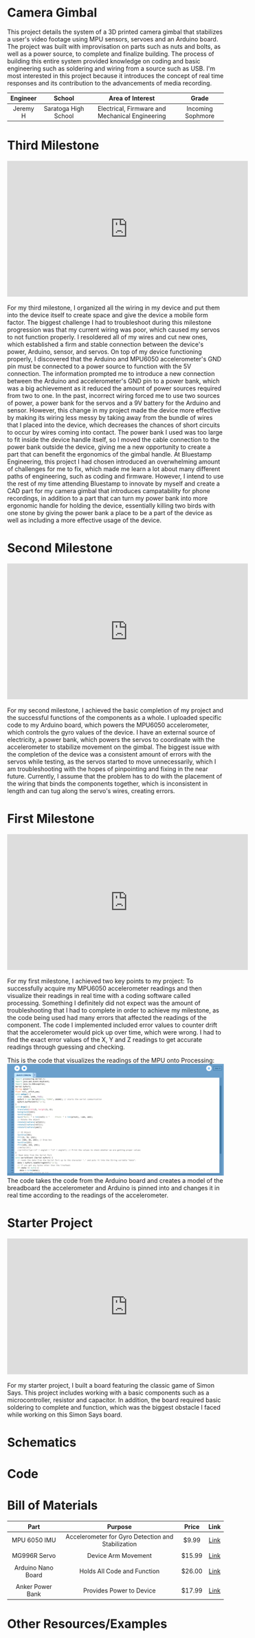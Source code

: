 # Camera Gimbal
This project details the system of a 3D printed camera gimbal that stabilizes a user's video footage using MPU sensors, servoes and an Arduino board. The project was built with improvisation on parts such as nuts and bolts, as well as a power source, to complete and finalize building. The process of building this entire system provided knowledge on coding and basic engineering such as soldering and wiring from a source such as USB. I'm most interested in this project because it introduces the concept of real time responses and its contribution to the advancements of media recording. 

| **Engineer** | **School** | **Area of Interest** | **Grade** |
|:--:|:--:|:--:|:--:|
| Jeremy H | Saratoga High School | Electrical, Firmware and Mechanical Engineering | Incoming Sophmore

<!--**Replace the BlueStamp logo below with an image of yourself and your completed project. Follow the guide [here](https://tomcam.github.io/least-github-pages/adding-images-github-pages-site.html) if you need help.**

![Headstone Image](logo.svg)
-->

# Third Milestone

<iframe width="560" height="315" src="https://www.youtube.com/embed/n_57BFN_kvQ" title="YouTube video player" frameborder="0" allow="accelerometer; autoplay; clipboard-write; encrypted-media; gyroscope; picture-in-picture; web-share" allowfullscreen></iframe>

For my third milestone, I organized all the wiring in my device and put them into the device itself to create space and give the device a mobile form factor. The biggest challenge I had to troubleshoot during this milestone progression was that my current wiring was poor, which caused my servos to not function properly. I resoldered all of my wires and cut new ones, which established a firm and stable connection between the device's power, Arduino, sensor, and servos. On top of my device functioning properly, I discovered that the Arduino and MPU6050 accelerometer's GND pin must be connected to a power source to function with the 5V connection. The information prompted me to introduce a new connection between the Arduino and accelerometer's GND pin to a power bank, which was a big achievement as it reduced the amount of power sources required from two to one. In the past, incorrect wiring forced me to use two sources of power, a power bank for the servos and a 9V battery for the Arduino and sensor. However, this change in my project made the device more effective by making its wiring less messy by taking away from the bundle of wires that I placed into the device, which decreases the chances of short circuits to occur by wires coming into contact. The power bank I used was too large to fit inside the device handle itself, so I moved the cable connection to the power bank outside the device, giving me a new opportunity to create a part that can benefit the ergonomics of the gimbal handle. At Bluestamp Engineering, this project I had chosen introduced an overwhelming amount of challenges for me to fix, which made me learn a lot about many different paths of engineering, such as coding and firmware. However, I intend to use the rest of my time attending Bluestamp to innovate by myself and create a CAD part for my camera gimbal that introduces campatability for phone recordings, in addition to a part that can turn my power bank into more ergonomic handle for holding the device, essentially killing two birds with one stone by giving the power bank a place to be a part of the device as well as including a more effective usage of the device.

# Second Milestone

<iframe width="560" height="315" src="https://www.youtube.com/embed/FN5Kb476y0Y" title="YouTube video player" frameborder="0" allow="accelerometer; autoplay; clipboard-write; encrypted-media; gyroscope; picture-in-picture; web-share" allowfullscreen></iframe>

For my second milestone, I achieved the basic completion of my project and the successful functions of the components as a whole. I uploaded specific code to my Arduino board, which powers the MPU6050 accelerometer, which controls the gyro values of the device. I have an external source of electricity, a power bank, which powers the servos to coordinate with the accelerometer to stabilize movement on the gimbal. The biggest issue with the completion of the device was a consistent amount of errors with the servos while testing, as the servos started to move unnecessarily, which I am troubleshooting with the hopes of pinpointing and fixing in the near future. Currently, I assume that the problem has to do with the placement of the wiring that binds the components together, which is inconsistent in length and can tug along the servo's wires, creating errors.

# First Milestone

<iframe width="560" height="315" src="https://www.youtube.com/embed/_8qPUXlMU-E" title="YouTube video player" frameborder="0" allow="accelerometer; autoplay; clipboard-write; encrypted-media; gyroscope; picture-in-picture; web-share" allowfullscreen></iframe>

For my first milestone, I achieved two key points to my project: To successfully acquire my MPU6050 accelerometer readings and then visualize their readings in real time with a coding software called processing. Something I definitely did not expect was the amount of troubleshooting that I had to complete in order to achieve my milestone, as the code being used had many errors that affected the readings of the component. The code I implemented included error values to counter drift that the accelerometer would pick up over time, which were wrong. I had to find the exact error values of the X, Y and Z readings to get accurate readings through guessing and checking. 

This is the code that visualizes the readings of the MPU onto Processing:
![Headstone Image](Capture.PNG)
The code takes the code from the Arduino board and creates a model of the breadboard the accelerometer and Arduino is pinned into and changes it in real time according to the readings of the accelerometer.

# Starter Project

<iframe width="560" height="315" src="https://www.youtube.com/embed/s5TrzVyCpa0" title="YouTube video player" frameborder="0" allow="accelerometer; autoplay; clipboard-write; encrypted-media; gyroscope; picture-in-picture; web-share" allowfullscreen></iframe>

For my starter project, I built a board featuring the classic game of Simon Says. This project includes working with a basic components such as a microcontroller, resistor and capacitor. In addition, the board required basic soldering to complete and function, which was the biggest obstacle I faced while working on this Simon Says board. 

# Schematics 
<!--Here's where you'll put images of your schematics. [Tinkercad](https://www.tinkercad.com/blog/official-guide-to-tinkercad-circuits) and [Fritzing](https://fritzing.org/learning/) are both great resoruces to create professional schematic diagrams, though BSE recommends Tinkercad becuase it can be done easily and for free in the browser. -->

# Code
<!--Here's where you'll put your code. The syntax below places it into a block of code. Follow the guide [here]([url](https://www.markdownguide.org/extended-syntax/)) to learn how to customize it to your project needs. 

```c++
void setup() {
  // put your setup code here, to run once:
  Serial.begin(9600);
  Serial.println("Hello World!");
}

void loop() {
  // put your main code here, to run repeatedly:

}
```
-->
# Bill of Materials

| **Part** | **Purpose** | **Price** | **Link** |
|:--:|:--:|:--:|:--:|
| MPU 6050 IMU | Accelerometer for Gyro Detection and Stabilization | $9.99 | <a href="https://www.amazon.com/HiLetgo-MPU-6050-Accelerometer-Gyroscope-Converter/dp/B00LP25V1A?crid=EPJ36BB9OJLO&keywords=MPU-6050&qid=1664878452&qu=eyJxc2MiOiIyLjkwIiwicXNhIjoiMi45NSIsInFzcCI6IjIuOTcifQ%3D%3D&sprefix=mpu6050,aps,266&sr=8-3&linkCode=sl1&tag=howto045-20&linkId=a10e35b9e08344c4716bc03a15f70908&language=en_US&ref_=as_li_ss_tl"> Link </a> |
|||||
| MG996R Servo | Device Arm Movement | $15.99 | <a href="https://www.amazon.com/YoungRC-MG996R-Torque-Digital-Helicopter/dp/B07PBJ1L8F?crid=U460WD9J18O5&keywords=MG996R&qid=1668338350&sprefix=mg996r,aps,470&sr=8-10&linkCode=sl1&tag=howto045-20&linkId=da31e960c0d15fb4970dcb1c3c0542ac&language=en_US&ref_=as_li_ss_tl"> Link </a> |
|||||
| Arduino Nano Board | Holds All Code and Function | $26.00 | <a href="https://www.amazon.com/Arduino-A000005-ARDUINO-Nano/dp/B0097AU5OU/ref=as_li_ss_tl?keywords=arduino+nano&qid=1554818901&s=electronics&sr=1-4&linkCode=sl1&tag=creativity02-20&linkId=b9db1fe83cb2f834ad5f8d01ece300cd&language=en_US"> Link </a> |
|||||
| Anker Power Bank | Provides Power to Device | $17.99 | <a href="https://www.amazon.com/Anker-PowerCore-Ultra-Compact-High-Speed-Technology/dp/B01CU1EC6Y/ref=sr_1_11?crid=2NBYWOCLV5SOO&keywords=anker+power+bank+5+volt&qid=1687464871&sprefix=anker+power+bank+5+vo%2Caps%2C169&sr=8-11"> Link </a> |

# Other Resources/Examples
<!--One of the best parts about Github is that you can view how other people set up their own work. Here are some past BSE portfolios that are awesome examples. You can view how they set up their portfolio, and you can view their index.md files to understand how they implemented different portfolio components.
- [Example 1](https://trashytuber.github.io/YimingJiaBlueStamp/)
- [Example 2](https://sviatil0.github.io/Sviatoslav_BSE/)
- [Example 3](https://arneshkumar.github.io/arneshbluestamp/)

To watch the BSE tutorial on how to create a portfolio, click here.-->
